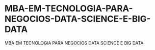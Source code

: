 # MBA-EM-TECNOLOGIA-PARA-NEGOCIOS-DATA-SCIENCE-E-BIG-DATA
MBA EM TECNOLOGIA PARA NEGOCIOS DATA SCIENCE E BIG DATA
